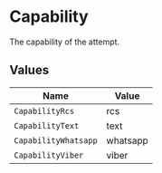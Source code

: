 # Capability

The capability of the attempt.


## Values

| Name                 | Value                |
| -------------------- | -------------------- |
| `CapabilityRcs`      | rcs                  |
| `CapabilityText`     | text                 |
| `CapabilityWhatsapp` | whatsapp             |
| `CapabilityViber`    | viber                |
